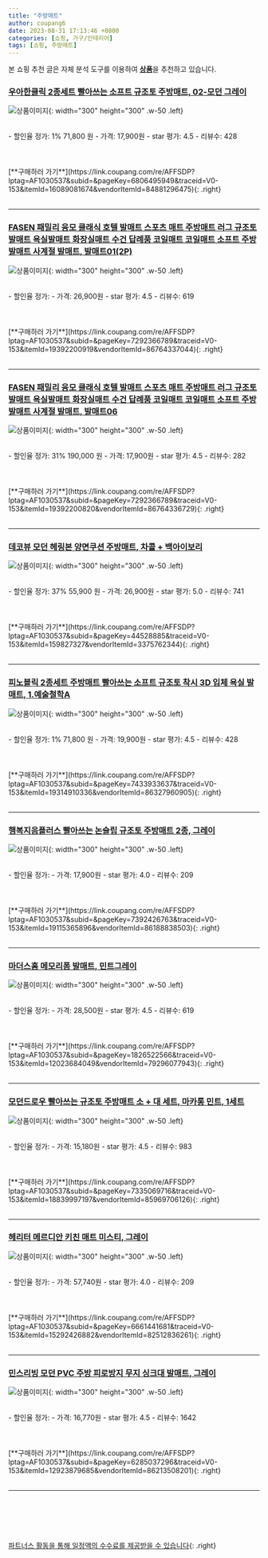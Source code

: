 ```yaml
---
title: "주방매트"
author: coupang6
date: 2023-08-31 17:13:46 +0800
categories: [쇼핑, 가구/인테리어]
tags: [쇼핑, 주방매트]
---
```


본 쇼핑 추천 글은 자체 분석 도구를 이용하여 [**상품**](https://link.coupang.com/a/bao1ui)을 추천하고 있습니다.

### [우아한클릭 2종세트 빨아쓰는 소프트 규조토 주방매트, 02-모던 그레이](https://link.coupang.com/re/AFFSDP?lptag=AF1030537&subid=&pageKey=6806495949&traceid=V0-153&itemId=16089081674&vendorItemId=84881296475)

![상품이미지](https://thumbnail9.coupangcdn.com/thumbnails/remote/230x230ex/image/vendor_inventory/828b/9e5a3794a9bfc8b6bebd00b4d5b574f51214b1d03673f2605b02236ca38e.png){: width="300" height="300" .w-50 .left}


<br>
- 할인율 정가: 1%  71,800   원
- 가격: 17,900원
- star 평가: 4.5
- 리뷰수: 428
<br>
<br>
<br>
<br>
[**구매하러 가기**](https://link.coupang.com/re/AFFSDP?lptag=AF1030537&subid=&pageKey=6806495949&traceid=V0-153&itemId=16089081674&vendorItemId=84881296475){: .right}
<br>
<br>

---

### [FASEN 패밀리 융모 클래식 호텔 발매트 스포츠 매트 주방매트 러그 규조토발매트 욕실발매트 화장실매트 수건 답례품 코일매트 코일매트 소프트 주방 발매트 사계절 발매트, 발매트01(2P)](https://link.coupang.com/re/AFFSDP?lptag=AF1030537&subid=&pageKey=7292366789&traceid=V0-153&itemId=19392200919&vendorItemId=86764337044)

![상품이미지](https://thumbnail10.coupangcdn.com/thumbnails/remote/230x230ex/image/vendor_inventory/0996/aa968410e7e3a1e4ca5b8f5fcdd97fc0023281cae5bde2206318918ef673.jpg){: width="300" height="300" .w-50 .left}


<br>
- 할인율 정가: 
- 가격: 26,900원
- star 평가: 4.5
- 리뷰수: 619
<br>
<br>
<br>
<br>
[**구매하러 가기**](https://link.coupang.com/re/AFFSDP?lptag=AF1030537&subid=&pageKey=7292366789&traceid=V0-153&itemId=19392200919&vendorItemId=86764337044){: .right}
<br>
<br>

---

### [FASEN 패밀리 융모 클래식 호텔 발매트 스포츠 매트 주방매트 러그 규조토발매트 욕실발매트 화장실매트 수건 답례품 코일매트 코일매트 소프트 주방 발매트 사계절 발매트, 발매트06](https://link.coupang.com/re/AFFSDP?lptag=AF1030537&subid=&pageKey=7292366789&traceid=V0-153&itemId=19392200820&vendorItemId=86764336729)

![상품이미지](https://thumbnail8.coupangcdn.com/thumbnails/remote/230x230ex/image/vendor_inventory/9dad/f76d389e34206bfe38d5469830192a41fdc7716b226a5c4db263fb47117f.jpg){: width="300" height="300" .w-50 .left}


<br>
- 할인율 정가: 31%  190,000   원
- 가격: 17,900원
- star 평가: 4.5
- 리뷰수: 282
<br>
<br>
<br>
<br>
[**구매하러 가기**](https://link.coupang.com/re/AFFSDP?lptag=AF1030537&subid=&pageKey=7292366789&traceid=V0-153&itemId=19392200820&vendorItemId=86764336729){: .right}
<br>
<br>

---

### [데코뷰 모던 헤링본 양면쿠션 주방매트, 차콜 + 백아이보리](https://link.coupang.com/re/AFFSDP?lptag=AF1030537&subid=&pageKey=44528885&traceid=V0-153&itemId=159827327&vendorItemId=3375762344)

![상품이미지](https://thumbnail8.coupangcdn.com/thumbnails/remote/230x230ex/image/retail/images/324007889440852-86d1140d-49ae-4095-95fc-667c19215a4a.jpg){: width="300" height="300" .w-50 .left}


<br>
- 할인율 정가: 37%  55,900   원
- 가격: 26,900원
- star 평가: 5.0
- 리뷰수: 741
<br>
<br>
<br>
<br>
[**구매하러 가기**](https://link.coupang.com/re/AFFSDP?lptag=AF1030537&subid=&pageKey=44528885&traceid=V0-153&itemId=159827327&vendorItemId=3375762344){: .right}
<br>
<br>

---

### [피노블릭 2종세트 주방매트 빨아쓰는 소프트 규조토 착시 3D 입체 욕실 발매트, 1.예술철학A](https://link.coupang.com/re/AFFSDP?lptag=AF1030537&subid=&pageKey=7433933637&traceid=V0-153&itemId=19314910336&vendorItemId=86327960905)

![상품이미지](https://thumbnail9.coupangcdn.com/thumbnails/remote/230x230ex/image/vendor_inventory/2932/2758ea97123fcb86276e2b9d4b07b997b1b1a8d140a82b20af73de02734b.jpg){: width="300" height="300" .w-50 .left}


<br>
- 할인율 정가: 1%  71,800   원
- 가격: 19,900원
- star 평가: 4.5
- 리뷰수: 428
<br>
<br>
<br>
<br>
[**구매하러 가기**](https://link.coupang.com/re/AFFSDP?lptag=AF1030537&subid=&pageKey=7433933637&traceid=V0-153&itemId=19314910336&vendorItemId=86327960905){: .right}
<br>
<br>

---

### [행복지음플러스 빨아쓰는 논슬립 규조토 주방매트 2종, 그레이](https://link.coupang.com/re/AFFSDP?lptag=AF1030537&subid=&pageKey=7392426763&traceid=V0-153&itemId=19115365896&vendorItemId=86188838503)

![상품이미지](https://thumbnail6.coupangcdn.com/thumbnails/remote/230x230ex/image/vendor_inventory/990f/f5295db2d1165ed6f1b8eb66b2316e22cba20ec2c1c1be71646eda3ad016.jpg){: width="300" height="300" .w-50 .left}


<br>
- 할인율 정가: 
- 가격: 17,900원
- star 평가: 4.0
- 리뷰수: 209
<br>
<br>
<br>
<br>
[**구매하러 가기**](https://link.coupang.com/re/AFFSDP?lptag=AF1030537&subid=&pageKey=7392426763&traceid=V0-153&itemId=19115365896&vendorItemId=86188838503){: .right}
<br>
<br>

---

### [마더스홈 메모리폼 발매트, 민트그레이](https://link.coupang.com/re/AFFSDP?lptag=AF1030537&subid=&pageKey=1826522566&traceid=V0-153&itemId=12023684049&vendorItemId=79296077943)

![상품이미지](https://thumbnail10.coupangcdn.com/thumbnails/remote/230x230ex/image/rs_quotation_api/fopn1d9x/5ecc7260965c466d9f33fb51c92615e7.jpg){: width="300" height="300" .w-50 .left}


<br>
- 할인율 정가: 
- 가격: 28,500원
- star 평가: 4.5
- 리뷰수: 619
<br>
<br>
<br>
<br>
[**구매하러 가기**](https://link.coupang.com/re/AFFSDP?lptag=AF1030537&subid=&pageKey=1826522566&traceid=V0-153&itemId=12023684049&vendorItemId=79296077943){: .right}
<br>
<br>

---

### [모던드로우 빨아쓰는 규조토 주방매트 소 + 대 세트, 마카롱 민트, 1세트](https://link.coupang.com/re/AFFSDP?lptag=AF1030537&subid=&pageKey=7335069716&traceid=V0-153&itemId=18839997197&vendorItemId=85969706126)

![상품이미지](https://thumbnail8.coupangcdn.com/thumbnails/remote/230x230ex/image/retail/images/2023/05/15/10/3/21a6bf3c-4999-4942-a4e6-fb90ee9e54f2.jpg){: width="300" height="300" .w-50 .left}


<br>
- 할인율 정가: 
- 가격: 15,180원
- star 평가: 4.5
- 리뷰수: 983
<br>
<br>
<br>
<br>
[**구매하러 가기**](https://link.coupang.com/re/AFFSDP?lptag=AF1030537&subid=&pageKey=7335069716&traceid=V0-153&itemId=18839997197&vendorItemId=85969706126){: .right}
<br>
<br>

---

### [헤리터 메르디안 키친 매트 미스티, 그레이](https://link.coupang.com/re/AFFSDP?lptag=AF1030537&subid=&pageKey=6661441681&traceid=V0-153&itemId=15292426882&vendorItemId=82512836261)

![상품이미지](https://thumbnail7.coupangcdn.com/thumbnails/remote/230x230ex/image/rs_quotation_api/wtkksbzq/1c959bb273ed4f34b513f8fcdd5cbc01.jpg){: width="300" height="300" .w-50 .left}


<br>
- 할인율 정가: 
- 가격: 57,740원
- star 평가: 4.0
- 리뷰수: 209
<br>
<br>
<br>
<br>
[**구매하러 가기**](https://link.coupang.com/re/AFFSDP?lptag=AF1030537&subid=&pageKey=6661441681&traceid=V0-153&itemId=15292426882&vendorItemId=82512836261){: .right}
<br>
<br>

---

### [민스리빙 모던 PVC 주방 피로방지 무지 싱크대 발매트, 그레이](https://link.coupang.com/re/AFFSDP?lptag=AF1030537&subid=&pageKey=6285037296&traceid=V0-153&itemId=12923879685&vendorItemId=86213508201)

![상품이미지](https://thumbnail7.coupangcdn.com/thumbnails/remote/230x230ex/image/rs_quotation_api/iobcuuyn/8c35bbc4c3144c8dafc880e30c3decb2.JPG){: width="300" height="300" .w-50 .left}


<br>
- 할인율 정가: 
- 가격: 16,770원
- star 평가: 4.5
- 리뷰수: 1642
<br>
<br>
<br>
<br>
[**구매하러 가기**](https://link.coupang.com/re/AFFSDP?lptag=AF1030537&subid=&pageKey=6285037296&traceid=V0-153&itemId=12923879685&vendorItemId=86213508201){: .right}
<br>
<br>

---
<br><br><br><br><br> [파트너스 활동을 통해 일정액의 수수료를 제공받을 수 있습니다](https://link.coupang.com/a/bao1ui){: .right}